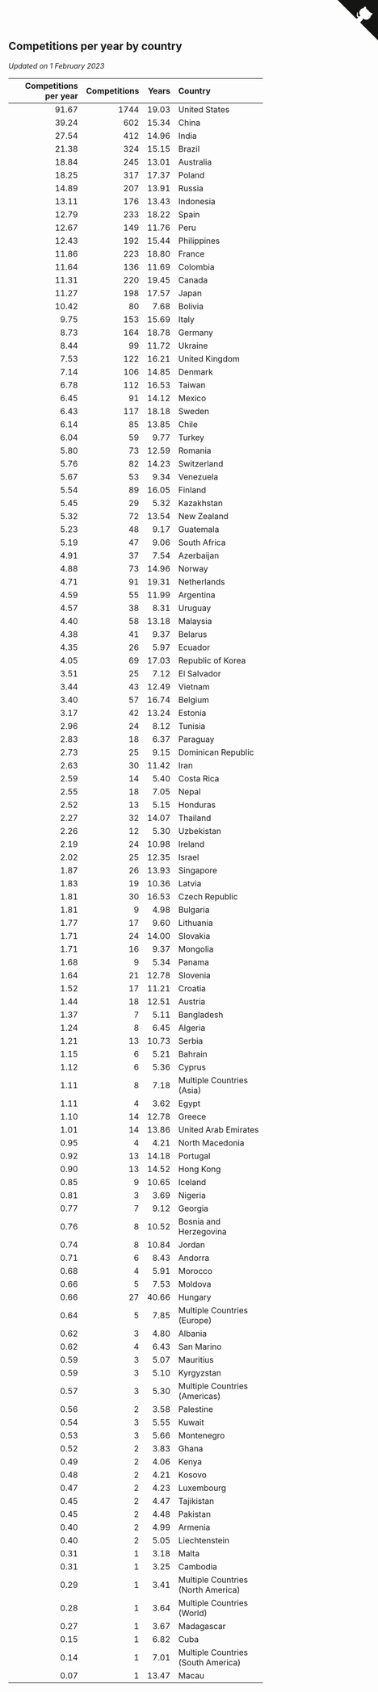 ## Competitions per year by country

*Updated on  1 February 2023*

| Competitions per year | Competitions | Years | Country |
| ---: | ---: | ---: | :--- |
| 91.67 | 1744 | 19.03 | United States |
| 39.24 | 602 | 15.34 | China |
| 27.54 | 412 | 14.96 | India |
| 21.38 | 324 | 15.15 | Brazil |
| 18.84 | 245 | 13.01 | Australia |
| 18.25 | 317 | 17.37 | Poland |
| 14.89 | 207 | 13.91 | Russia |
| 13.11 | 176 | 13.43 | Indonesia |
| 12.79 | 233 | 18.22 | Spain |
| 12.67 | 149 | 11.76 | Peru |
| 12.43 | 192 | 15.44 | Philippines |
| 11.86 | 223 | 18.80 | France |
| 11.64 | 136 | 11.69 | Colombia |
| 11.31 | 220 | 19.45 | Canada |
| 11.27 | 198 | 17.57 | Japan |
| 10.42 | 80 | 7.68 | Bolivia |
| 9.75 | 153 | 15.69 | Italy |
| 8.73 | 164 | 18.78 | Germany |
| 8.44 | 99 | 11.72 | Ukraine |
| 7.53 | 122 | 16.21 | United Kingdom |
| 7.14 | 106 | 14.85 | Denmark |
| 6.78 | 112 | 16.53 | Taiwan |
| 6.45 | 91 | 14.12 | Mexico |
| 6.43 | 117 | 18.18 | Sweden |
| 6.14 | 85 | 13.85 | Chile |
| 6.04 | 59 | 9.77 | Turkey |
| 5.80 | 73 | 12.59 | Romania |
| 5.76 | 82 | 14.23 | Switzerland |
| 5.67 | 53 | 9.34 | Venezuela |
| 5.54 | 89 | 16.05 | Finland |
| 5.45 | 29 | 5.32 | Kazakhstan |
| 5.32 | 72 | 13.54 | New Zealand |
| 5.23 | 48 | 9.17 | Guatemala |
| 5.19 | 47 | 9.06 | South Africa |
| 4.91 | 37 | 7.54 | Azerbaijan |
| 4.88 | 73 | 14.96 | Norway |
| 4.71 | 91 | 19.31 | Netherlands |
| 4.59 | 55 | 11.99 | Argentina |
| 4.57 | 38 | 8.31 | Uruguay |
| 4.40 | 58 | 13.18 | Malaysia |
| 4.38 | 41 | 9.37 | Belarus |
| 4.35 | 26 | 5.97 | Ecuador |
| 4.05 | 69 | 17.03 | Republic of Korea |
| 3.51 | 25 | 7.12 | El Salvador |
| 3.44 | 43 | 12.49 | Vietnam |
| 3.40 | 57 | 16.74 | Belgium |
| 3.17 | 42 | 13.24 | Estonia |
| 2.96 | 24 | 8.12 | Tunisia |
| 2.83 | 18 | 6.37 | Paraguay |
| 2.73 | 25 | 9.15 | Dominican Republic |
| 2.63 | 30 | 11.42 | Iran |
| 2.59 | 14 | 5.40 | Costa Rica |
| 2.55 | 18 | 7.05 | Nepal |
| 2.52 | 13 | 5.15 | Honduras |
| 2.27 | 32 | 14.07 | Thailand |
| 2.26 | 12 | 5.30 | Uzbekistan |
| 2.19 | 24 | 10.98 | Ireland |
| 2.02 | 25 | 12.35 | Israel |
| 1.87 | 26 | 13.93 | Singapore |
| 1.83 | 19 | 10.36 | Latvia |
| 1.81 | 30 | 16.53 | Czech Republic |
| 1.81 | 9 | 4.98 | Bulgaria |
| 1.77 | 17 | 9.60 | Lithuania |
| 1.71 | 24 | 14.00 | Slovakia |
| 1.71 | 16 | 9.37 | Mongolia |
| 1.68 | 9 | 5.34 | Panama |
| 1.64 | 21 | 12.78 | Slovenia |
| 1.52 | 17 | 11.21 | Croatia |
| 1.44 | 18 | 12.51 | Austria |
| 1.37 | 7 | 5.11 | Bangladesh |
| 1.24 | 8 | 6.45 | Algeria |
| 1.21 | 13 | 10.73 | Serbia |
| 1.15 | 6 | 5.21 | Bahrain |
| 1.12 | 6 | 5.36 | Cyprus |
| 1.11 | 8 | 7.18 | Multiple Countries (Asia) |
| 1.11 | 4 | 3.62 | Egypt |
| 1.10 | 14 | 12.78 | Greece |
| 1.01 | 14 | 13.86 | United Arab Emirates |
| 0.95 | 4 | 4.21 | North Macedonia |
| 0.92 | 13 | 14.18 | Portugal |
| 0.90 | 13 | 14.52 | Hong Kong |
| 0.85 | 9 | 10.65 | Iceland |
| 0.81 | 3 | 3.69 | Nigeria |
| 0.77 | 7 | 9.12 | Georgia |
| 0.76 | 8 | 10.52 | Bosnia and Herzegovina |
| 0.74 | 8 | 10.84 | Jordan |
| 0.71 | 6 | 8.43 | Andorra |
| 0.68 | 4 | 5.91 | Morocco |
| 0.66 | 5 | 7.53 | Moldova |
| 0.66 | 27 | 40.66 | Hungary |
| 0.64 | 5 | 7.85 | Multiple Countries (Europe) |
| 0.62 | 3 | 4.80 | Albania |
| 0.62 | 4 | 6.43 | San Marino |
| 0.59 | 3 | 5.07 | Mauritius |
| 0.59 | 3 | 5.10 | Kyrgyzstan |
| 0.57 | 3 | 5.30 | Multiple Countries (Americas) |
| 0.56 | 2 | 3.58 | Palestine |
| 0.54 | 3 | 5.55 | Kuwait |
| 0.53 | 3 | 5.66 | Montenegro |
| 0.52 | 2 | 3.83 | Ghana |
| 0.49 | 2 | 4.06 | Kenya |
| 0.48 | 2 | 4.21 | Kosovo |
| 0.47 | 2 | 4.23 | Luxembourg |
| 0.45 | 2 | 4.47 | Tajikistan |
| 0.45 | 2 | 4.48 | Pakistan |
| 0.40 | 2 | 4.99 | Armenia |
| 0.40 | 2 | 5.05 | Liechtenstein |
| 0.31 | 1 | 3.18 | Malta |
| 0.31 | 1 | 3.25 | Cambodia |
| 0.29 | 1 | 3.41 | Multiple Countries (North America) |
| 0.28 | 1 | 3.64 | Multiple Countries (World) |
| 0.27 | 1 | 3.67 | Madagascar |
| 0.15 | 1 | 6.82 | Cuba |
| 0.14 | 1 | 7.01 | Multiple Countries (South America) |
| 0.07 | 1 | 13.47 | Macau |


<a href="https://github.com/jonatanklosko/wca_statistics" class="github-corner" aria-label="View source on Github"><svg width="80" height="80" viewBox="0 0 250 250" style="fill:#151513; color:#fff; position: absolute; top: 0; border: 0; right: 0;" aria-hidden="true"><path d="M0,0 L115,115 L130,115 L142,142 L250,250 L250,0 Z"></path><path d="M128.3,109.0 C113.8,99.7 119.0,89.6 119.0,89.6 C122.0,82.7 120.5,78.6 120.5,78.6 C119.2,72.0 123.4,76.3 123.4,76.3 C127.3,80.9 125.5,87.3 125.5,87.3 C122.9,97.6 130.6,101.9 134.4,103.2" fill="currentColor" style="transform-origin: 130px 106px;" class="octo-arm"></path><path d="M115.0,115.0 C114.9,115.1 118.7,116.5 119.8,115.4 L133.7,101.6 C136.9,99.2 139.9,98.4 142.2,98.6 C133.8,88.0 127.5,74.4 143.8,58.0 C148.5,53.4 154.0,51.2 159.7,51.0 C160.3,49.4 163.2,43.6 171.4,40.1 C171.4,40.1 176.1,42.5 178.8,56.2 C183.1,58.6 187.2,61.8 190.9,65.4 C194.5,69.0 197.7,73.2 200.1,77.6 C213.8,80.2 216.3,84.9 216.3,84.9 C212.7,93.1 206.9,96.0 205.4,96.6 C205.1,102.4 203.0,107.8 198.3,112.5 C181.9,128.9 168.3,122.5 157.7,114.1 C157.9,116.9 156.7,120.9 152.7,124.9 L141.0,136.5 C139.8,137.7 141.6,141.9 141.8,141.8 Z" fill="currentColor" class="octo-body"></path></svg></a><style>.github-corner:hover .octo-arm{animation:octocat-wave 560ms ease-in-out}@keyframes octocat-wave{0%,100%{transform:rotate(0)}20%,60%{transform:rotate(-25deg)}40%,80%{transform:rotate(10deg)}}@media (max-width:500px){.github-corner:hover .octo-arm{animation:none}.github-corner .octo-arm{animation:octocat-wave 560ms ease-in-out}}</style>
